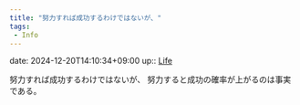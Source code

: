 ```yaml
---
title: "努力すれば成功するわけではないが、"
tags:
 - Info
---
```


date: 2024-12-20T14:10:34+09:00
up:: [Life](Bar/Novel/Chaos/Life.md)

努力すれば成功するわけではないが、
努力すると成功の確率が上がるのは事実である。